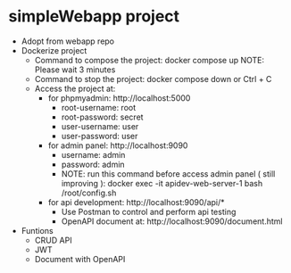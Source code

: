 # simpleWebapp project 

* Adopt from webapp repo
* Dockerize project
    - Command to compose the project: docker compose up
    NOTE: Please wait 3 minutes
    - Command to stop the project: docker compose down or Ctrl + C
    - Access the project at: 
        + for phpmyadmin: http://localhost:5000
            - root-username: root
            - root-password: secret
            - user-username: user
            - user-password: user
        + for admin panel: http://localhost:9090
            - username: admin
            - password: admin
            - NOTE: run this command before access admin panel ( still improving ): docker exec -it apidev-web-server-1 bash /root/config.sh
        + for api development: http://localhost:9090/api/*
            - Use Postman to control and perform api testing
            - OpenAPI document at: http://localhost:9090/document.html
* Funtions 
    - CRUD API
    - JWT
    - Document with OpenAPI
